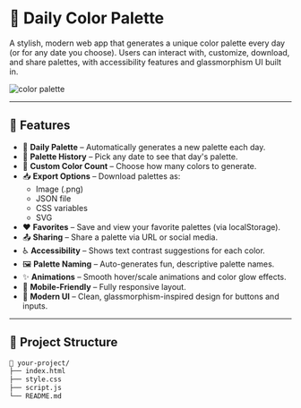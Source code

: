 # 🎨 Daily Color Palette

A stylish, modern web app that generates a unique color palette every day (or for any date you choose). Users can interact with, customize, download, and share palettes, with accessibility features and glassmorphism UI built in.

![color palette](https://github.com/user-attachments/assets/a1807698-123d-438a-b4ac-df4cd1e4a293)


---

## 🚀 Features

- 🔁 **Daily Palette** – Automatically generates a new palette each day.
- 📅 **Palette History** – Pick any date to see that day's palette.
- 🔢 **Custom Color Count** – Choose how many colors to generate.
- 📥 **Export Options** – Download palettes as:
  - Image (.png)
  - JSON file
  - CSS variables
  - SVG
- ❤️ **Favorites** – Save and view your favorite palettes (via localStorage).
- 📤 **Sharing** – Share a palette via URL or social media.
- ♿ **Accessibility** – Shows text contrast suggestions for each color.
- 🖼️ **Palette Naming** – Auto-generates fun, descriptive palette names.
- ✨ **Animations** – Smooth hover/scale animations and color glow effects.
- 📱 **Mobile-Friendly** – Fully responsive layout.
- 🧊 **Modern UI** – Clean, glassmorphism-inspired design for buttons and inputs.

---

## 📂 Project Structure

```bash
📁 your-project/
├── index.html
├── style.css
├── script.js
└── README.md
